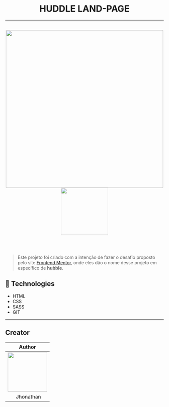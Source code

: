 <h1 align ='center'>HUDDLE LAND-PAGE</h1>

---

<br>

<div align = 'center'>
    <img width=" 500"  src="https://i.imgur.com/ivGQI7d.png">
    <img width="150"  src="https://i.imgur.com/YoUYScX.png">
</div>

<br><br>

> Este projeto foi criado com a intenção de fazer o desafio proposto pelo site [Frontend Mentor](https://www.frontendmentor.io/challenges/huddle-landing-page-with-a-single-introductory-section-B_2Wvxgi0), onde eles dão o nome desse projeto em específico de **hubble**.

## 💼 Technologies

- HTML
- CSS
- SASS
- GIT

---

## Creator

| Author                                                                                                                                      |
| ------------------------------------------------------------------------------------------------------------------------------------------- |
| <a target="_blank" href="https://github.com/JhowBRCG"><img width="125" src="https://avatars.githubusercontent.com/u/121911885?v=4"><br></a> |
| &nbsp; &nbsp; &nbsp; Jhonathan                                                                                                              |
